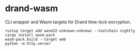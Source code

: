 # drand-wasm

CLI wrapper and Wasm targets for Drand time-lock encryption.

```shell
rustup target add wasm32-unknown-unknown --toolchain nightly
cargo install wasm-pack
wasm-pack build --target web
python -m http.server
```
